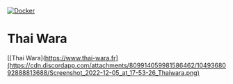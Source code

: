 [![Docker](https://github.com/MarcPartensky/thaiwara.github.io/actions/workflows/docker-build.yml/badge.svg)](https://github.com/MarcPartensky/thaiwara.github.io/actions/workflows/docker-build.yml)

# Thai Wara
[[Thai Wara](https://www.thai-wara.fr](https://cdn.discordapp.com/attachments/809914059981586462/1049368092888813688/Screenshot_2022-12-05_at_17-53-26_Thaiwara.png)
